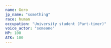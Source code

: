 ```yaml
---
name: Goro
jp_name: "something"
race: human
occupation: "University student (Part-timer)"
voice_actor: "someone"
HP: 100
ATK: 100
---
```

